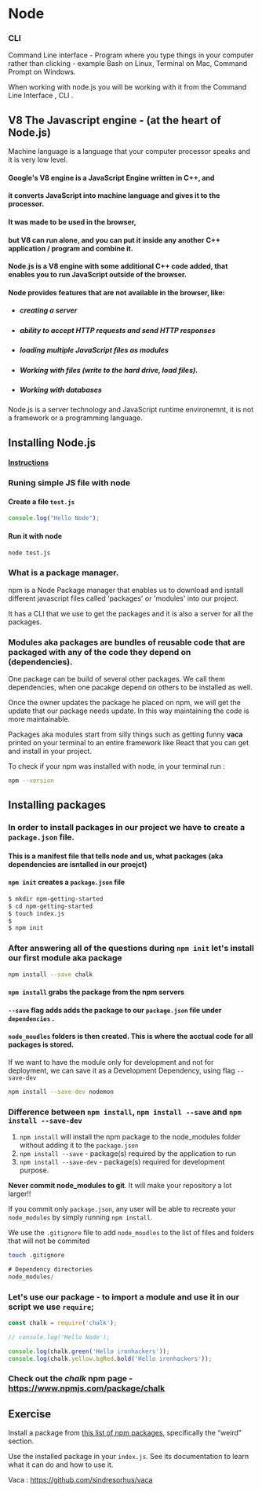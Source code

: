 # Node





### CLI

Command Line interface - Program where you type things in your computer rather than clicking - example Bash on Linux, Terminal on Mac, Command Prompt on Windows.



When working with node.js you will be working with it from the Command Line Interface , CLI .





## V8 The Javascript engine - (at the heart of Node.js)

Machine language is a language that your computer processor speaks and it is very low level.



#### Google's V8 engine is a JavaScript Engine written in C++, and

#### it converts JavaScript into machine language and gives it to the processor.



#### It was made to be used in the browser, 

#### but V8 can run alone, and you can put it inside any another C++ application / program and combine it.



#### Node.js is a V8 engine with some additional C++ code added, that enables you to run JavaScript outside of the browser.  



#### Node provides features that are not available in the browser, like:  

- ##### creating a server

- ##### ability to accept HTTP requests and send HTTP responses

- ##### loading multiple JavaScript files as modules

- ##### Working with files (write to the hard drive, load files).

- ##### Working with databases

  

Node.js is a server technology and JavaScript runtime environemnt, it is not a framework or a programming language.







## Installing Node.js

#### [Instructions](<http://materials.ironhack.com/s/BySQC2fpVE7#installing-node>)







### Runing simple JS file with node



#### Create a file `test.js`

```js
console.log("Hello Node");
```



#### Run it with **node**

```bash
node test.js
```







### What is a package manager.



npm is a Node Package manager that enables us to download and isntall different javascript files called 'packages' or 'modules' into our project.



It has a CLI that we use to get the packages and it is also a server for all the packages.



### **Modules** aka packages are bundles of reusable code that are packaged with any of the code they depend on (dependencies). 



One package can be build of several other packages. We call them dependencies, when one pacakge depend on others to be installed as well.



Once the owner updates the package he placed on npm, we will get the update that our package needs update. In this way maintaining the code is more maintainable.





Packages aka modules start from silly things such as getting funny **vaca** printed on your terminal to an entire framework  like React that you can get and install in your project.





To check if your npm was installed with node, in your terminal run :

```bash
npm --version
```





## Installing packages

### In order to install packages in our project we have to create a `package.json` file. 

#### This is a manifest file that tells node and us, what packages (aka dependencies are isntalled in our proejct) 





#### `npm init` creates a `package.json` file

```bash
$ mkdir npm-getting-started
$ cd npm-getting-started
$ touch index.js
$
$ npm init
```





### After answering all of the questions during `npm init` let's install our first module aka package



```bash
npm install --save chalk
```

#### `npm install` grabs the package from the npm servers

#### `--save` flag adds adds the package to our `package.json` file under `dependencies` .

#### `node_moudles` folders is then created. This is where the acctual code for all packages is stored.



If we want to have the module only for development and not for deployment, we can save it as a Development Dependency, using flag `--save-dev`

```bash
npm install --save-dev nodemon
```







### Difference between `npm install`, `npm install --save` and `npm install --save-dev`

1. `npm install` will install the npm package to the node_modules folder  without adding it to the `package.json`
2. `npm install --save` - package(s) required by the application to run
3. `npm install --save-dev` - package(s) required for development purpose.







**Never commit node_modules to git**. It will make your repository a lot larger!!

If you commit only `package.json`, any user will be able to recreate your `node_modules` by simply running `npm install`.

We use the `.gitignore` file to add `node_moudles` to the list of files and folders that will not be commited



```bash
touch .gitignore
```



```js
# Dependency directories
node_modules/
```





### Let's use our package - to import a module and use it in our script we use `require`;

```js
const chalk = require('chalk');

// console.log('Hello Node'); 

console.log(chalk.green('Hello ironhackers'));
console.log(chalk.yellow.bgRed.bold('Hello ironhackers'));
```





### Check out the *chalk* npm page - <https://www.npmjs.com/package/chalk>







## Exercise

Install a package from [this list of npm packages](https://github.com/sindresorhus/awesome-nodejs#weird), specifically the “weird” section.

Use the installed package in your `index.js`. See its documentation to learn what it can do and how to use it.





Vaca : <https://github.com/sindresorhus/vaca>